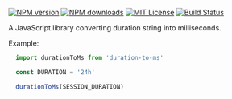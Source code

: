 [![NPM version][npm-version-image]][npm-url]
[![NPM downloads][npm-downloads-image]][downloads-url]
[![MIT License][license-image]][license-url]
[![Build Status][travis-image]][travis-url]

A JavaScript library converting duration string into milliseconds.

Example:
```javascript
  import durationToMs from 'duration-to-ms'

  const DURATION = '24h'

  durationToMs(SESSION_DURATION)
```

[npm-url]: https://npmjs.org/package/duration-to-ms
[npm-version-image]: https://img.shields.io/npm/v/duration-to-ms.svg?style=flat
[npm-downloads-image]: https://img.shields.io/npm/dm/duration-to-ms.svg?style=flat
[downloads-url]: https://npmcharts.com/compare/duration-to-ms?minimal=true

[license-image]: https://img.shields.io/badge/license-MIT-blue.svg?style=flat
[license-url]: LICENSE

[travis-url]: https://travis-ci.org/DmytryS/duration-to-ms
[travis-image]: https://img.shields.io/travis/DmytryS/duration-to-ms/master.svg?style=flat